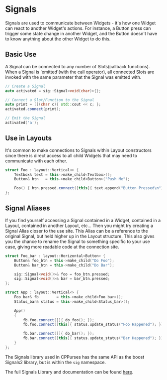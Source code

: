 # Signals

Signals are used to communicate between Widgets - it's how one Widget can react
to another Widget's actions. For instance, a Button press can trigger some state
change in another Widget, and the Button doesn't have to know anything about the
other Widget to do this.

## Basic Use

A Signal can be connected to any number of Slots(callback functions). When a
Signal is 'emitted'(with the call operator), all connected Slots are invoked
with the same parameter that the Signal was emitted with.

```cpp
// Create a Signal
auto activated = sig::Signal<void(char)>{};

// Connect a Slot/Function to the Signal
auto print = [](char c){ std::cout << c; };
activated.connect(print);

// Emit the Signal
activated('a');
```

## Use in Layouts

It's common to make connections to Signals within Layout constructors since
there is direct access to all child Widgets that may need to communicate with
each other.

```cpp
struct Foo : layout::Vertical<> {
    Textbox& text = this->make_child<Textbox>();
    Button& btn   = this->make_child<Button>("Push Me");

    Foo() { btn.pressed.connect([this]{ text.append("Button Pressed\n"); }); }
};
```

## Signal Aliases

If you find yourself accessing a Signal contained in a Widget, contained in a
Layout, contained in another Layout, etc... Then you might try creating a Signal
Alias closer to the use site. This Alias can be a reference to the original
Signal, but held higher up in the Layout structure. This also gives you the
chance to rename the Signal to something specific to your use case, giving more
readable code at the connection site.

```cpp
struct Foo_bar : layout::Horizontal<Button> {
    Button& foo_btn = this->make_child("Do Foo");
    Button& bar_btn = this->make_child("Do Bar");

    sig::Signal<void()>& foo = foo_btn.pressed;
    sig::Signal<void()>& bar = bar_btn.pressed;
};

struct App : layout::Vertical<> {
    Foo_bar& fb        = this->make_child<Foo_bar>();
    Status_bar& status = this->make_child<Status_bar>();

    App()
    {
        fb.foo.connect([]{ do_foo(); });
        fb.foo.connect([this]{ status.update_status("Foo Happened"); });

        fb.bar.connect([]{ do_bar(); });
        fb.bar.connect([this]{ status.update_status("Bar Happened"); });
    }
};
```

The Signals library used in CPPurses has the same API as the boost Signals2
library, but is within the `sig` namespace.

The full Signals Library and documentation can be found
[here](https://github.com/a-n-t-h-o-n-y/Signals).

